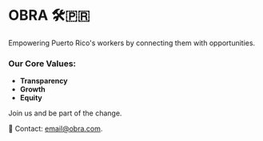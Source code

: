 # OBRA 🛠️🇵🇷

Empowering Puerto Rico's workers by connecting them with opportunities.

### Our Core Values:
- **Transparency**
- **Growth**
- **Equity**

Join us and be part of the change.

📧 Contact: [email@obra.com](mailto:email@obra.com).
